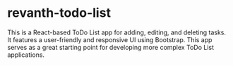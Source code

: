 # revanth-todo-list
This is a React-based ToDo List app for adding, editing, and deleting tasks. It features a user-friendly and responsive UI using Bootstrap. This app serves as a great starting point for developing more complex ToDo List applications.
